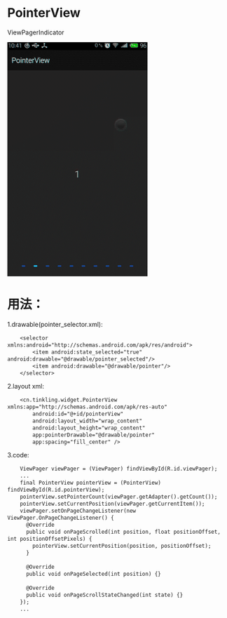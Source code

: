 # PointerView
ViewPagerIndicator

![PointerView Sample Screenshots][1]

用法：
=====

1.drawable(pointer_selector.xml):

        <selector xmlns:android="http://schemas.android.com/apk/res/android">
            <item android:state_selected="true" android:drawable="@drawable/pointer_selected"/>
            <item android:drawable="@drawable/pointer"/>
        </selector>
        
2.layout xml:

        <cn.tinkling.widget.PointerView xmlns:app="http://schemas.android.com/apk/res-auto"
            android:id="@+id/pointerView"
            android:layout_width="wrap_content"
            android:layout_height="wrap_content"
            app:pointerDrawable="@drawable/pointer"
            app:spacing="fill_center" />
            
3.code:

        ViewPager viewPager = (ViewPager) findViewById(R.id.viewPager);
        ...
        final PointerView pointerView = (PointerView) findViewById(R.id.pointerView);
        pointerView.setPointerCount(viewPager.getAdapter().getCount());
        pointerView.setCurrentPosition(viewPager.getCurrentItem());
        viewPager.setOnPageChangeListener(new ViewPager.OnPageChangeListener() {
          @Override
          public void onPageScrolled(int position, float positionOffset, int positionOffsetPixels) {
            pointerView.setCurrentPosition(position, positionOffset);
          }
          
          @Override
          public void onPageSelected(int position) {}
          
          @Override
          public void onPageScrollStateChanged(int state) {}
        });
        ...



[1]: https://raw.githubusercontent.com/Tinkling/PointerView/master/sample/sample.gif
